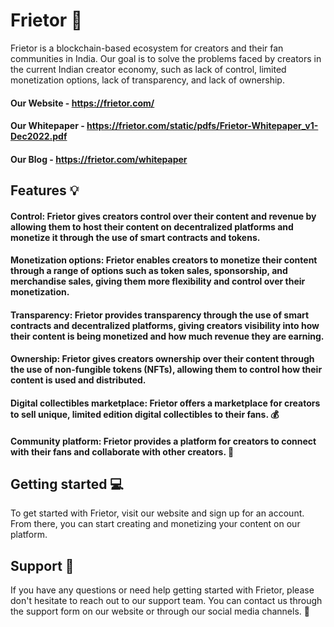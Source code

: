 # Frietor 🚀
Frietor is a blockchain-based ecosystem for creators and their fan communities in India. Our goal is to solve the problems faced by creators in the current Indian creator economy, such as lack of control, limited monetization options, lack of transparency, and lack of ownership.

#### Our Website - https://frietor.com/
#### Our Whitepaper - https://frietor.com/static/pdfs/Frietor-Whitepaper_v1-Dec2022.pdf
#### Our Blog - https://frietor.com/whitepaper


## Features 💡
#### Control: Frietor gives creators control over their content and revenue by allowing them to host their content on decentralized platforms and monetize it through the use of smart contracts and tokens.
#### Monetization options: Frietor enables creators to monetize their content through a range of options such as token sales, sponsorship, and merchandise sales, giving them more flexibility and control over their monetization.
#### Transparency: Frietor provides transparency through the use of smart contracts and decentralized platforms, giving creators visibility into how their content is being monetized and how much revenue they are earning.
#### Ownership: Frietor gives creators ownership over their content through the use of non-fungible tokens (NFTs), allowing them to control how their content is used and distributed.
#### Digital collectibles marketplace: Frietor offers a marketplace for creators to sell unique, limited edition digital collectibles to their fans. 💰
#### Community platform: Frietor provides a platform for creators to connect with their fans and collaborate with other creators. 🤝

## Getting started 💻
To get started with Frietor, visit our website and sign up for an account. From there, you can start creating and monetizing your content on our platform.

## Support 🙏
If you have any questions or need help getting started with Frietor, please don't hesitate to reach out to our support team. You can contact us through the support form on our website or through our social media channels. 🤗
